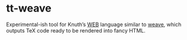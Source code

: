 # tt-weave

Experimental-ish tool for Knuth’s [WEB] language similar to [weave], which
outputs TeX code ready to be rendered into fancy HTML.

[WEB]: https://www.ctan.org/pkg/web
[weave]: https://www.ctan.org/pkg/weave
